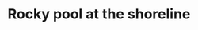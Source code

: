 ---
title: "Rocky pool at the shoreline"
near:
  - Rocky swirls at the shoreline
  - Looking down the river near Deming
picture: "/assets/camera-roll/2018/03/2018-03-06-rocky-pool-at-the-shoreline/20180306_194647280_iOS.jpg"
thumbnail: "/assets/camera-roll/2018/03/2018-03-06-rocky-pool-at-the-shoreline/20180306_194647280_iOS-thumbnail.jpg"
tags:
  - Nooksack River
  - water
  - rocks
  - photograph  
---